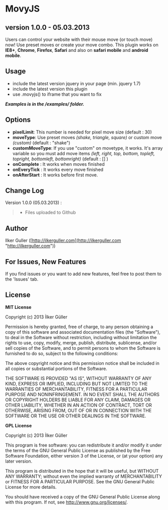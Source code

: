 # MovyJS #
## version 1.0.0 - 05.03.2013 ##

Users can control your website with their mouse move (or touch move) now! Use preset moves or create your move combo. This plugin works on **IE8+**, **Chrome**, **Firefox**, **Safari** and also on **safari mobile** and **android mobile**.

## Usage ##

- include the latest version jquery in your page (min. jquery 1.7)
- include the latest version this plugin
- use .movyjs() to iframe that you want to fix

***Examples is in the /examples/ folder.***

## Options ##

- **pixelLimit**: This number is needed for pixel move size (default : 30)
- **moveType**: Use preset moves *(shake, triangle, square)* or custom move *(custom)* (default : "shake")
- **customMoveType**: If you use "custom" on movetype, it works. It's array variable so you must add move items *(left, right, top, bottom, topleft, topright, bottomleft, bottomright)* (default : [] )
- **onComplete** : It works when moves finished
- **onEveryTick** : It works every move finished
- **onAfterStart** : It works before first move.

## Change Log ##

Version 1.0.0 (05.03.2013) :
> - Files uploaded to Github

## Author ##

Ilker Guller ([http://ilkerguller.com](http://ilkerguller.com "http://ilkerguller.com"))


## For Issues, New Features ##

If you find issues or you want to add new features, feel free to post them to the 'Issues' tab.


## License ##

**MIT License**

Copyright (c) 2013 İlker Güller

Permission is hereby granted, free of charge, to any person
obtaining a copy of this software and associated documentation
files (the "Software"), to deal in the Software without
restriction, including without limitation the rights to use,
copy, modify, merge, publish, distribute, sublicense, and/or sell
copies of the Software, and to permit persons to whom the
Software is furnished to do so, subject to the following
conditions:

The above copyright notice and this permission notice shall be
included in all copies or substantial portions of the Software.

THE SOFTWARE IS PROVIDED "AS IS", WITHOUT WARRANTY OF ANY KIND,
EXPRESS OR IMPLIED, INCLUDING BUT NOT LIMITED TO THE WARRANTIES
OF MERCHANTABILITY, FITNESS FOR A PARTICULAR PURPOSE AND
NONINFRINGEMENT. IN NO EVENT SHALL THE AUTHORS OR COPYRIGHT
HOLDERS BE LIABLE FOR ANY CLAIM, DAMAGES OR OTHER LIABILITY,
WHETHER IN AN ACTION OF CONTRACT, TORT OR OTHERWISE, ARISING
FROM, OUT OF OR IN CONNECTION WITH THE SOFTWARE OR THE USE OR
OTHER DEALINGS IN THE SOFTWARE.
		
**GPL License**

Copyright (c) 2013 İlker Güller

This program is free software: you can redistribute it and/or modify
it under the terms of the GNU General Public License as published by
the Free Software Foundation, either version 3 of the License, or
(at your option) any later version.

This program is distributed in the hope that it will be useful,
but WITHOUT ANY WARRANTY; without even the implied warranty of
MERCHANTABILITY or FITNESS FOR A PARTICULAR PURPOSE.  See the
GNU General Public License for more details.

You should have received a copy of the GNU General Public License
along with this program.  If not, see <http://www.gnu.org/licenses/>.
